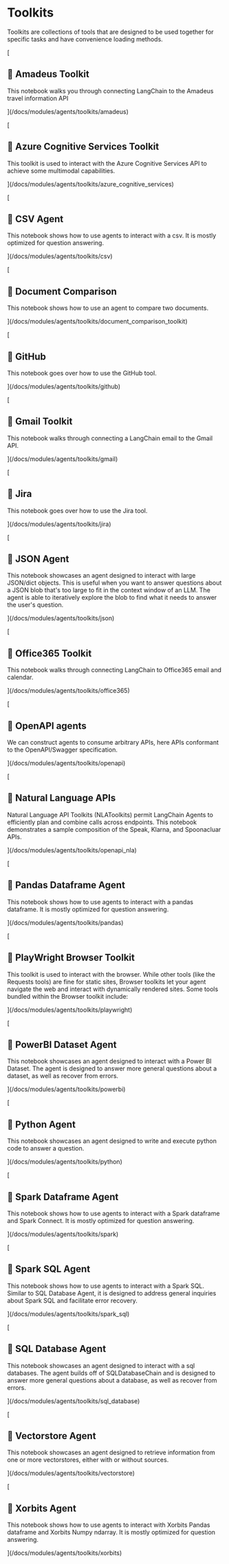 Toolkits
========

Toolkits are collections of tools that are designed to be used together for specific tasks and have convenience loading methods.

[

📄️ Amadeus Toolkit
-------------------

This notebook walks you through connecting LangChain to the Amadeus travel information API

](/docs/modules/agents/toolkits/amadeus)

[

📄️ Azure Cognitive Services Toolkit
------------------------------------

This toolkit is used to interact with the Azure Cognitive Services API to achieve some multimodal capabilities.

](/docs/modules/agents/toolkits/azure_cognitive_services)

[

📄️ CSV Agent
-------------

This notebook shows how to use agents to interact with a csv. It is mostly optimized for question answering.

](/docs/modules/agents/toolkits/csv)

[

📄️ Document Comparison
-----------------------

This notebook shows how to use an agent to compare two documents.

](/docs/modules/agents/toolkits/document_comparison_toolkit)

[

📄️ GitHub
----------

This notebook goes over how to use the GitHub tool.

](/docs/modules/agents/toolkits/github)

[

📄️ Gmail Toolkit
-----------------

This notebook walks through connecting a LangChain email to the Gmail API.

](/docs/modules/agents/toolkits/gmail)

[

📄️ Jira
--------

This notebook goes over how to use the Jira tool.

](/docs/modules/agents/toolkits/jira)

[

📄️ JSON Agent
--------------

This notebook showcases an agent designed to interact with large JSON/dict objects. This is useful when you want to answer questions about a JSON blob that's too large to fit in the context window of an LLM. The agent is able to iteratively explore the blob to find what it needs to answer the user's question.

](/docs/modules/agents/toolkits/json)

[

📄️ Office365 Toolkit
---------------------

This notebook walks through connecting LangChain to Office365 email and calendar.

](/docs/modules/agents/toolkits/office365)

[

📄️ OpenAPI agents
------------------

We can construct agents to consume arbitrary APIs, here APIs conformant to the OpenAPI/Swagger specification.

](/docs/modules/agents/toolkits/openapi)

[

📄️ Natural Language APIs
-------------------------

Natural Language API Toolkits (NLAToolkits) permit LangChain Agents to efficiently plan and combine calls across endpoints. This notebook demonstrates a sample composition of the Speak, Klarna, and Spoonacluar APIs.

](/docs/modules/agents/toolkits/openapi_nla)

[

📄️ Pandas Dataframe Agent
--------------------------

This notebook shows how to use agents to interact with a pandas dataframe. It is mostly optimized for question answering.

](/docs/modules/agents/toolkits/pandas)

[

📄️ PlayWright Browser Toolkit
------------------------------

This toolkit is used to interact with the browser. While other tools (like the Requests tools) are fine for static sites, Browser toolkits let your agent navigate the web and interact with dynamically rendered sites. Some tools bundled within the Browser toolkit include:

](/docs/modules/agents/toolkits/playwright)

[

📄️ PowerBI Dataset Agent
-------------------------

This notebook showcases an agent designed to interact with a Power BI Dataset. The agent is designed to answer more general questions about a dataset, as well as recover from errors.

](/docs/modules/agents/toolkits/powerbi)

[

📄️ Python Agent
----------------

This notebook showcases an agent designed to write and execute python code to answer a question.

](/docs/modules/agents/toolkits/python)

[

📄️ Spark Dataframe Agent
-------------------------

This notebook shows how to use agents to interact with a Spark dataframe and Spark Connect. It is mostly optimized for question answering.

](/docs/modules/agents/toolkits/spark)

[

📄️ Spark SQL Agent
-------------------

This notebook shows how to use agents to interact with a Spark SQL. Similar to SQL Database Agent, it is designed to address general inquiries about Spark SQL and facilitate error recovery.

](/docs/modules/agents/toolkits/spark_sql)

[

📄️ SQL Database Agent
----------------------

This notebook showcases an agent designed to interact with a sql databases. The agent builds off of SQLDatabaseChain and is designed to answer more general questions about a database, as well as recover from errors.

](/docs/modules/agents/toolkits/sql_database)

[

📄️ Vectorstore Agent
---------------------

This notebook showcases an agent designed to retrieve information from one or more vectorstores, either with or without sources.

](/docs/modules/agents/toolkits/vectorstore)

[

📄️ Xorbits Agent
-----------------

This notebook shows how to use agents to interact with Xorbits Pandas dataframe and Xorbits Numpy ndarray. It is mostly optimized for question answering.

](/docs/modules/agents/toolkits/xorbits)